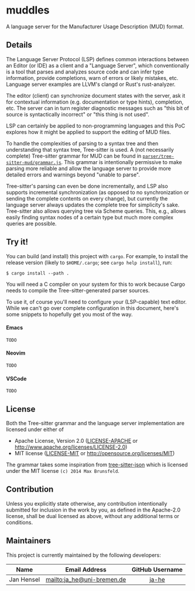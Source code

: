 # muddles

A language server for the Manufacturer Usage Description (MUD) format.

## Details

The Language Server Protocol (LSP) defines common interactions between an Editor
(or IDE) as a client and a "Language Server", which conventionally is a tool
that parses and analyzes source code and can infer type information, provide
completions, warn of errors or likely mistakes, etc.
Language server examples are LLVM's clangd or Rust's rust-analyzer.

The editor (client) can synchronize document states with the server, ask it for
contextual information (e.g. documentation or type hints), completion, etc.
The server can in turn register diagnostic messages such as "this bit of source
is syntactically incorrect" or "this thing is not used".

LSP can certainly be applied to non-programming languages and this PoC explores
how it might be applied to support the editing of MUD files.

To handle the complexities of parsing to a syntax tree and then understanding
that syntax tree, Tree-sitter is used.
A (not necessarily complete) Tree-sitter grammar for MUD can be found in
[`parser/tree-sitter-mud/grammar.js`](./parser/tree-sitter-mud/grammar.js).
This grammar is intentionally permissive to make parsing more reliable and allow
the language server to provide more detailed errors and warnings beyond "unable
to parse".

Tree-sitter's parsing can even be done incrementally, and LSP also supports
incremental synchronization (as opposed to no synchronization or sending the
complete contents on every change), but currently the language server always
updates the complete tree for simplicity's sake.
Tree-sitter also allows querying tree via Scheme queries. This, e.g., allows
easily finding syntax nodes of a certain type but much more complex queries are
possible.

## Try it!

You can build (and install) this project with `cargo`.
For example, to install the release version (likely to `$HOME/.cargo`; see
`cargo help install`), run:

    $ cargo install --path .

You will need a C compiler on your system for this to work because Cargo needs
to compile the Tree-sitter-generated parser sources.

To use it, of course you'll need to configure your (LSP-capable) text editor.
While we can't go over complete configuration in this document, here's some
snippets to hopefully get you most of the way.

#### Emacs

`TODO`

#### Neovim

`TODO`

#### VSCode

`TODO`

## License

Both the Tree-sitter grammar and the language server implementation are licensed
under either of
* Apache License, Version 2.0
  ([LICENSE-APACHE](LICENSE-APACHE) or http://www.apache.org/licenses/LICENSE-2.0)
* MIT license
  ([LICENSE-MIT](LICENSE-MIT) or http://opensource.org/licenses/MIT)


The grammar takes some inspiration from
[tree-sitter-json](https://github.com/tree-sitter/tree-sitter-json) which is
licensed under the MIT license `(c) 2014 Max Brunsfeld`.

## Contribution

Unless you explicitly state otherwise, any contribution intentionally submitted
for inclusion in the work by you, as defined in the Apache-2.0 license, shall be
dual licensed as above, without any additional terms or conditions.

## Maintainers

This project is currently maintained by the following developers:

|    Name    |       Email Address          |            GitHub Username        |
|:----------:|:----------------------------:|:---------------------------------:|
| Jan Hensel | <mailto:ja_he@uni-bremen.de> | [ja-he](https://github.com/ja-he) |
